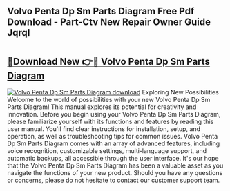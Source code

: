 ## Volvo Penta Dp Sm Parts Diagram Free Pdf Download - Part-Ctv New Repair Owner Guide JqrqI

# <h2><a href="http://dfl193z.blite.top/?on=Volvo+Penta+Dp+Sm+Parts+Diagram">🔗Download New 👉🔴 Volvo Penta Dp Sm Parts Diagram</a></h2>

[![Volvo Penta Dp Sm Parts Diagram download](https://i.imgur.com/lujVjoI.png)](http://dfl193z.blite.top/?on=Volvo+Penta+Dp+Sm+Parts+Diagram)
Exploring New Possibilities Welcome to the world of possibilities with your new Volvo Penta Dp Sm Parts Diagram! This manual explores its potential for creativity and innovation. Before you begin using your Volvo Penta Dp Sm Parts Diagram, please familiarize yourself with its functions and features by reading this user manual. You'll find clear instructions for installation, setup, and operation, as well as troubleshooting tips for common issues. Volvo Penta Dp Sm Parts Diagram comes with an array of advanced features, including voice recognition, customizable settings, multi-language support, and automatic backups, all accessible through the user interface. It's our hope that the Volvo Penta Dp Sm Parts Diagram has been a valuable asset as you navigate the functions of your new product. Should you have any questions or concerns, please do not hesitate to contact our customer support team.
